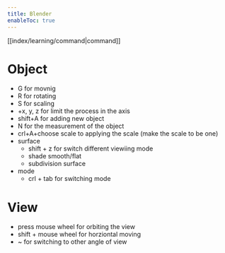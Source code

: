 ```yaml
---
title: Blender
enableToc: true
---
```

[[index/learning/command|command]]
# Object
- G for movnig
- R for rotating
- S for scaling
- +x, y, z for limit the process in the axis
- shift+A for adding new object
- N for the measurement of the object
- crl+A+choose scale to applying the scale (make the scale to be one)
- surface
	- shift + z for switch different viewiing mode
	- shade smooth/flat
	- subdivision surface
- mode
	- crl + tab for switching mode
# View
- press mouse wheel for orbiting the view
- shift + mouse wheel for horziontal moving 
- ~ for switching to other angle of view